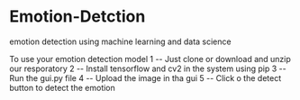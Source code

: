 # Emotion-Detction
emotion detection using machine learning and data science

To use your emotion detection model
1 -- Just clone or download and unzip our resporatory
2 -- Install tensorflow and cv2 in the system using pip
3 -- Run the gui.py file
4 -- Upload the image in tha gui
5 -- Click o the detect button to detect the emotion
